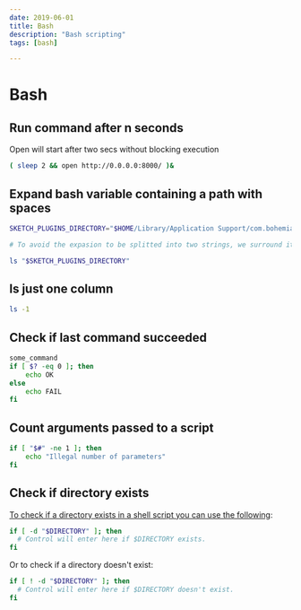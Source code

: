 ```yaml
---
date: 2019-06-01
title: Bash
description: "Bash scripting"
tags: [bash]

---
```


Bash
======

## Run command after n seconds

Open will start after two secs without blocking execution

```bash
( sleep 2 && open http://0.0.0.0:8000/ )&
```

## Expand bash variable containing a path with spaces

```Bash
SKETCH_PLUGINS_DIRECTORY="$HOME/Library/Application Support/com.bohemiancoding.sketch3/Plugins/" 

# To avoid the expasion to be splitted into two strings, we surround it with ""

ls "$SKETCH_PLUGINS_DIRECTORY"

```

## ls just one column

```bash
ls -1
```

## Check if last command succeeded

```bash
some_command
if [ $? -eq 0 ]; then
    echo OK
else
    echo FAIL
fi
```

## Count arguments passed to a script

```bash
if [ "$#" -ne 1 ]; then
    echo "Illegal number of parameters"
fi
```

## Check if directory exists

[To check if a directory exists in a shell script you can use the following](https://stackoverflow.com/a/59839/225503):

```bash
if [ -d "$DIRECTORY" ]; then
  # Control will enter here if $DIRECTORY exists.
fi
```

Or to check if a directory doesn't exist:

```bash
if [ ! -d "$DIRECTORY" ]; then
  # Control will enter here if $DIRECTORY doesn't exist.
fi
```